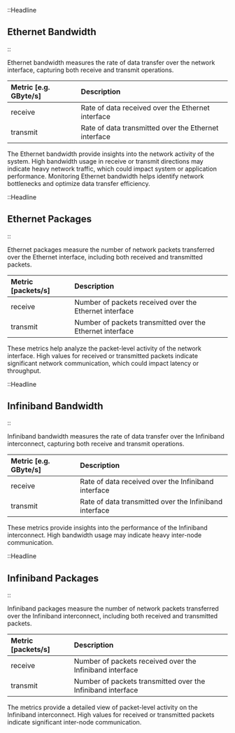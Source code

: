 ::Headline

## Ethernet Bandwidth

::

Ethernet bandwidth measures the rate of data transfer over the network interface, capturing both receive and transmit operations.

| Metric \[e.g. GByte/s\] | Description                                          |
| :---------------------- | :--------------------------------------------------- |
| receive                 | Rate of data received over the Ethernet interface    |
| transmit                | Rate of data transmitted over the Ethernet interface |

The Ethernet bandwidth provide insights into the network activity of the system. High bandwidth usage in receive or transmit directions may indicate heavy network traffic, which could impact system or application performance. Monitoring Ethernet bandwidth helps identify network bottlenecks and optimize data transfer efficiency.

::Headline

## Ethernet Packages

::

Ethernet packages measure the number of network packets transferred over the Ethernet interface, including both received and transmitted packets.

| Metric \[packets/s\] | Description                                               |
| :------------------- | :-------------------------------------------------------- |
| receive              | Number of packets received over the Ethernet interface    |
| transmit             | Number of packets transmitted over the Ethernet interface |

These metrics help analyze the packet-level activity of the network interface. High values for received or transmitted packets indicate significant network communication, which could impact latency or throughput.

::Headline

## Infiniband Bandwidth

::

Infiniband bandwidth measures the rate of data transfer over the Infiniband interconnect, capturing both receive and transmit operations.

| Metric \[e.g. GByte/s\] | Description                                            |
| :---------------------- | :----------------------------------------------------- |
| receive                 | Rate of data received over the Infiniband interface    |
| transmit                | Rate of data transmitted over the Infiniband interface |

These metrics provide insights into the performance of the Infiniband interconnect. High bandwidth usage may indicate heavy inter-node communication.

::Headline

## Infiniband Packages

::

Infiniband packages measure the number of network packets transferred over the Infiniband interconnect, including both received and transmitted packets.

| Metric \[packets/s\] | Description                                                 |
| :------------------- | :---------------------------------------------------------- |
| receive              | Number of packets received over the Infiniband interface    |
| transmit             | Number of packets transmitted over the Infiniband interface |

The metrics provide a detailed view of packet-level activity on the Infiniband interconnect. High values for received or transmitted packets indicate significant inter-node communication.
